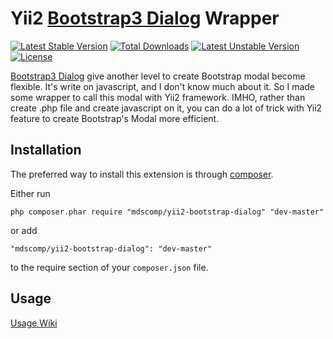 Yii2 [Bootstrap3 Dialog](https://github.com/nakupanda/bootstrap3-dialog) Wrapper
=============

[![Latest Stable Version](https://poser.pugx.org/mdscomp/yii2-bootstrap-dialog/v/stable)](https://packagist.org/packages/mdscomp/yii2-bootstrap-dialog) [![Total Downloads](https://poser.pugx.org/mdscomp/yii2-bootstrap-dialog/downloads)](https://packagist.org/packages/mdscomp/yii2-bootstrap-dialog) [![Latest Unstable Version](https://poser.pugx.org/mdscomp/yii2-bootstrap-dialog/v/unstable)](https://packagist.org/packages/mdscomp/yii2-bootstrap-dialog) [![License](https://poser.pugx.org/mdscomp/yii2-bootstrap-dialog/license)](https://packagist.org/packages/mdscomp/yii2-bootstrap-dialog)

[Bootstrap3 Dialog](https://github.com/nakupanda/bootstrap3-dialog) give another level to create Bootstrap modal become flexible. It's write on javascript, and I don't know much about it. So I made
some wrapper to call this modal with Yii2 framework. IMHO, rather than create .php file and create javascript on it, you can do a lot of trick with Yii2 feature to create Bootstrap's Modal more efficient. 

Installation
------------

The preferred way to install this extension is through [composer](http://getcomposer.org/download/).

Either run

```
php composer.phar require "mdscomp/yii2-bootstrap-dialog" "dev-master"
```

or add

```
"mdscomp/yii2-bootstrap-dialog": "dev-master"
```

to the require section of your `composer.json` file.


Usage
-----

[Usage Wiki](https://bitbucket.org/mzdani/mdscomp-bootstrap-dialog/wiki/Usage)
